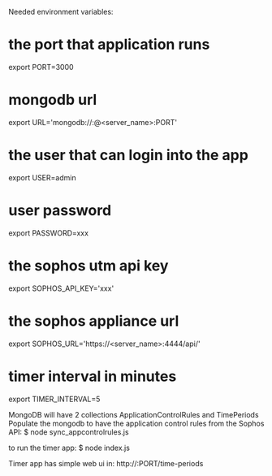 Needed environment variables:
# the port that application runs
export PORT=3000
# mongodb url 
export URL='mongodb://<user>:<password>@<server_name>:PORT'
# the user that can login into the app
export USER=admin
# user password 
export PASSWORD=xxx
# the sophos utm api key
export SOPHOS_API_KEY='xxx'
# the sophos appliance url
export SOPHOS_URL='https://<server_name>:4444/api/'
# timer interval in minutes
export TIMER_INTERVAL=5

MongoDB will have 2 collections ApplicationControlRules and TimePeriods
Populate the mongodb to have the application control rules from the Sophos API:
$ node sync_appcontrolrules.js

to run the timer app:
$ node index.js

Timer app has simple web ui in:
http://<server>:PORT/time-periods
